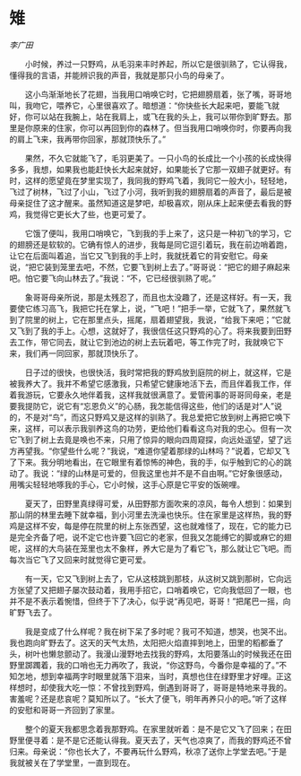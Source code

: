 # 雉

*李广田*

　　小时候，养过一只野鸡，从毛羽来丰时养起，所以它是很驯熟了，它认得我，懂得我的言语，并能辨识我的声音，我就是那只小鸟的母亲了。

　　这小鸟渐渐地长了花翅，当我用口哨唤它时，它把翅膀扇着，张了嘴，哥哥地叫，我吻它，喂养它，心里很喜欢了。暗想道：“你快些长大起来吧，要能飞就好，你可以站在我腕上，站在我肩上，或飞在我的头上，我可以带你到旷野去。那里是你原来的住家，你可以再回到你的森林了。但当我用口哨唤你时，你要再向我的肩上飞来，我再带你回家，那就顶快乐了。”

　　果然，不久它就能飞了，毛羽更美了。一只小鸟的长成比一个小孩的长成快得多多，我想，如果我也能赶快长大起来就好，如果能长了它那一双翅子就更好。有时，这样的愿望竟在梦里实现了，我同我的野鸡飞着，我同它一般大小，轻轻地，飞过了树林，飞过了小山，飞过了小河，我听到我的翅膀扇着的声音了，最后是被母亲捉住了这才醒来。虽然知道这是梦吧，却极喜欢，刚从床上起来便去看我的野鸡，我觉得它更长大了些，也更可爱了。

　　它饿了便叫，我用口哨唤它，飞到我的手上来了，这只是一种初飞的学习，它的翅膀还是软软的。它确有惊人的进步，我每是同它逗引着玩，我在前边哨着跑，让它在后面叫着追，当它又飞到我的手上时，我就抚着它的背安慰它。母亲说，“把它装到笼里去吧，不然，它要飞到树上去了。”哥哥说：“把它的翅子麻起来吧。怕它要飞向山林去了。”我说：“不，它已经很驯熟了呢。”

　　象哥哥母亲所说，那是太残忍了，而且也太没趣了，还是这样好。有一天，我要使它练习高飞，我把它托在掌上，说，“飞吧！”把手一举，它就飞了，果然就飞到了院里的树上，它在那里点头，摇尾，扇着翅望我，我说，“给我下来吧；”它就又飞到了我的手上。心想，这就好了，我很信任这只野鸡的心了。将来我要到田野去工作，带它同去，就让它到池边的树上去玩着吧，等工作完了时，我就唤它下来，我们再一同回家，那就顶快乐了。

　　日子过的很快，也很快活，我时常把我的野鸡放到庭院的树上，就这样，它是被我养大了。我并不希望它感激我，只希望它健康地活下去，而且伴着我工作，伴着我游玩，它要永久地伴着我，这样我就很满意了。爱管闲事的哥哥同母亲，老是要我提防它，说它有“忘恩负义”的心肠，我怎能信得这些，他们的话是对“人”说的，不是对“鸟”，而这只野鸡又是这样的驯熟了。我总爱把它放到树上再把它唤下来，这样，可以表示我驯养这鸟的功劳，更给他们看看这鸟对我的忠心。但有一次它飞到了树上去竟是唤也不来，只用了惊异的眼向四周窥探，向远处遥望，望了远方再望我。“你望些什么呢？”我说，“难道你望着那绿的山林吗？”说着，它却又飞了下来。我分明地看出，在它眼里有着惊怖的神色，我的手，似乎触到它的心的跳动了。我说：“绿的山林是可爱的，但我这里也并不是不自由啊。”它好象很感动，用嘴尖轻轻地啄我的手心，它小时候，这手心原是它平安的饭碗哩。

　　夏天了，田野里真绿得可爱，从田野那方面吹来的凉风，每令人想到：如果到那山阴的林里去睡下就幸福，到小河里去洗澡也快乐。住在家里是这样热，我的野鸡是这样不安，每是停在院里的树上东张西望，这也就难怪了，现在，它的能力已是完全齐备了吧，说不定它也许要飞回它的老家，但我又怎能缚它的脚或麻它的翅呢，这样的大鸟装在笼里也太不象样，养大它是为了看它飞，那么就让它飞吧。而每次当它飞了又回来时就觉得它更可爱。

　　有一天，它又飞到树上去了，它从这枝跳到那枝，从这树又跳到那树，它向远方张望了又把翅子屡次鼓动着，我用手招它，口哨着唤它，它向我低回了一眼，也并不是不表示着惋惜，但终于下了决心，似乎说“再见吧，哥哥！”把尾巴一摇，向旷野飞去了。

　　我是变成了什么样呢？我在树下呆了多时呢？我可不知道，想哭，也哭不出。我也跑向旷野去了。这天的天气太热，太阳把火焰直摔到地上，田里的稻都垂了头，树叶也懒怠颤动了。我漫山漫野地去找我的野鸡，太阳要落山的时候我还在田野里踯躅着，我的口哨也无力再吹了，我说，“你这野鸟，今番你是幸福的了。”不知怎地，想到幸福两字时眼里就落下泪来，当时，真想也住在绿野里才好哩。正这样想时，却使我大吃一惊：不曾找到野鸡，倒遇到哥哥了，哥哥是特地来寻我的。害羞呢？还是悲哀呢？莫知所以了。“长大了便飞，明年再养只小的吧。”听了这样的安慰和哥哥一齐回到了家里。

　　整个的夏天我都思念着我那野鸡。在家里就听着：是不是它又飞了回来；在田野里便寻着：是不是它还能认得我。夏天去了，天气也凉爽了，而我的野鸡还不曾归来。母亲说：“你也长大了，不要再玩什么野鸡，秋凉了送你上学堂去吧。”于是我就被关在了学堂里，一直到现在。